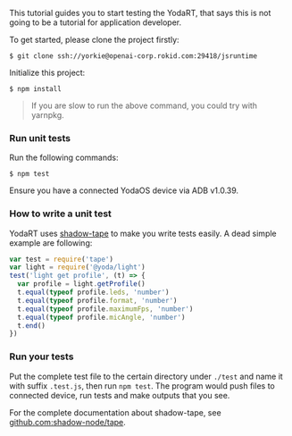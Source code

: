 
This tutorial guides you to start testing the YodaRT, that says this is not going to
be a tutorial for application developer.

To get started, please clone the project firstly:

```shell
$ git clone ssh://yorkie@openai-corp.rokid.com:29418/jsruntime
```

Initialize this project:

```shell
$ npm install
```

> If you are slow to run the above command, you could try with yarnpkg.

### Run unit tests

Run the following commands:

```shell
$ npm test
```

Ensure you have a connected YodaOS device via ADB v1.0.39.

### How to write a unit test

YodaRT uses [shadow-tape](https://github.com/shadow-node/tape) to make you write tests easily.
A dead simple example are following:

```js
var test = require('tape')
var light = require('@yoda/light')
test('light get profile', (t) => {
  var profile = light.getProfile()
  t.equal(typeof profile.leds, 'number')
  t.equal(typeof profile.format, 'number')
  t.equal(typeof profile.maximumFps, 'number')
  t.equal(typeof profile.micAngle, 'number')
  t.end()
})
```

### Run your tests

Put the complete test file to the certain directory under `./test` and name it with suffix `.test.js`, then run `npm test`. The
program would push files to connected device, run tests and make outputs that you see.

For the complete documentation about shadow-tape, see [github.com:shadow-node/tape](https://github.com/shadow-node/tape).

